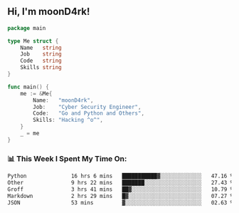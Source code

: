 <h2> Hi, I'm moonD4rk!</h2>

```go
package main

type Me struct {
	Name   string
	Job    string
	Code   string
	Skills string
}

func main() {
	me := &Me{
		Name:   "moonD4rk",
		Job:    "Cyber Security Engineer",
		Code:   "Go and Python and Others",
		Skills: "Hacking ^o^",
	}
	_ = me
}
```

<h3>📊 This Week I Spent My Time On:</h3>
<!-- <img align='right' src="https://github-readme-stats.vercel.app/api?username=moond4rk&show_icons=true&theme=radical", width="300" height="150"> -->

<!--START_SECTION:waka-->

```txt
Python              16 hrs 6 mins   ███████████▓░░░░░░░░░░░░░   47.16 %
Other               9 hrs 22 mins   ███████░░░░░░░░░░░░░░░░░░   27.43 %
Groff               3 hrs 41 mins   ██▓░░░░░░░░░░░░░░░░░░░░░░   10.79 %
Markdown            2 hrs 29 mins   █▓░░░░░░░░░░░░░░░░░░░░░░░   07.27 %
JSON                53 mins         ▓░░░░░░░░░░░░░░░░░░░░░░░░   02.63 %
```

<!--END_SECTION:waka-->

